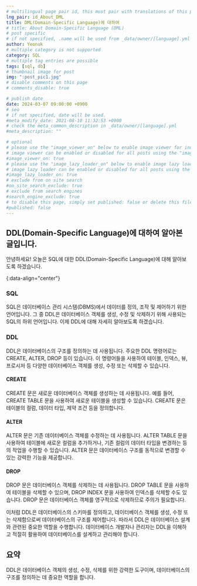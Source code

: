 ```yaml
---
# multilingual page pair id, this must pair with translations of this page. (This name must be unique)
lng_pair: id_About_DML
title: DML(Domain-Specific Language)에 대하여
# title: About Domain-Specific Language (DML)
# post specific
# if not specified, .name will be used from _data/owner/[language].yml
author: Yeonuk
# multiple category is not supported
category: SQL
# multiple tag entries are possible
tags: [sql, db]
# thumbnail image for post
img: ":post_pic1.jpg"
# disable comments on this page
# comments_disable: true

# publish date
date: 2024-03-07 09:00:00 +0900
# seo
# if not specified, date will be used.
#meta_modify_date: 2021-08-10 11:32:53 +0900
# check the meta_common_description in _data/owner/[language].yml
#meta_description: ""

# optional
# please use the "image_viewer_on" below to enable image viewer for individual pages or posts (_posts/ or [language]/_posts folders).
# image viewer can be enabled or disabled for all posts using the "image_viewer_posts: true" setting in _data/conf/main.yml.
#image_viewer_on: true
# please use the "image_lazy_loader_on" below to enable image lazy loader for individual pages or posts (_posts/ or [language]/_posts folders).
# image lazy loader can be enabled or disabled for all posts using the "image_lazy_loader_posts: true" setting in _data/conf/main.yml.
#image_lazy_loader_on: true
# exclude from on site search
#on_site_search_exclude: true
# exclude from search engines
#search_engine_exclude: true
# to disable this page, simply set published: false or delete this file
#published: false
---
```


<!-- outline-start -->

## DDL(Domain-Specific Language)에 대하여 알아본 글입니다.

안녕하세요! 오늘은 SQL에 대한 DDL(Domain-Specific Language)에 대해 알아보도록 하겠습니다.

{:data-align="center"}

<!-- outline-end -->

### SQL

SQL은 데이터베이스 관리 시스템(DBMS)에서 데이터를 정의, 조작 및 제어하기 위한 언어입니다. 그 중 DDL은 데이터베이스 객체를 생성, 수정 및 삭제하기 위해 사용되는 SQL의 하위 언어입니다. 이제 DDL에 대해 자세히 알아보도록 하겠습니다.

### DDL

DDL은 데이터베이스의 구조를 정의하는 데 사용됩니다. 주요한 DDL 명령어로는 CREATE, ALTER, DROP 등이 있습니다. 이 명령어들을 사용하여 테이블, 인덱스, 뷰, 프로시저 등 다양한 데이터베이스 객체를 생성, 수정 또는 삭제할 수 있습니다.

#### CREATE

CREATE 문은 새로운 데이터베이스 객체를 생성하는 데 사용됩니다. 예를 들어, CREATE TABLE 문을 사용하여 새로운 테이블을 생성할 수 있습니다. CREATE 문은 테이블의 컬럼, 데이터 타입, 제약 조건 등을 정의합니다.

#### ALTER

ALTER 문은 기존 데이터베이스 객체를 수정하는 데 사용됩니다. ALTER TABLE 문을 사용하여 테이블에 새로운 컬럼을 추가하거나, 기존 컬럼의 데이터 타입을 변경하는 등의 작업을 수행할 수 있습니다. ALTER 문은 데이터베이스 구조를 동적으로 변경할 수 있는 강력한 기능을 제공합니다.

#### DROP

DROP 문은 데이터베이스 객체를 삭제하는 데 사용됩니다. DROP TABLE 문을 사용하여 테이블을 삭제할 수 있으며, DROP INDEX 문을 사용하여 인덱스를 삭제할 수도 있습니다. DROP 문은 데이터베이스 객체를 영구적으로 삭제하므로 주의가 필요합니다.

이처럼 DDL은 데이터베이스의 스키마를 정의하고, 데이터베이스 객체를 생성, 수정 또는 삭제함으로써 데이터베이스의 구조를 제어합니다. 따라서 DDL은 데이터베이스 설계와 관련된 중요한 역할을 수행합니다. 데이터베이스 개발자나 관리자는 DDL을 이해하고 적절히 활용하여 데이터베이스를 설계하고 관리해야 합니다.

## 요약

DDL은 데이터베이스 객체의 생성, 수정, 삭제를 위한 강력한 도구이며, 데이터베이스의 구조를 정의하는 데 중요한 역할을 합니다.
